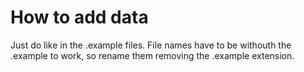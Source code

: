 # How to add data
Just do like in the .example files. File names have to be withouth the .example to work, so rename them removing the .example extension.
